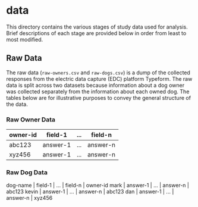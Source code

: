 # data

This directory contains the various stages of study data used for analysis.
Brief descriptions of each stage are provided below in order from least to most
modified.

## Raw Data

The raw data (`raw-owners.csv` and `raw-dogs.csv`) is a dump of the collected
responses from the electric data capture (EDC) platform Typeform. The raw data
is split across two datasets because information about a dog owner was collected
separately from the information about each owned dog. The tables below are for
illustrative purposes to convey the general structure of the data.

### Raw Owner Data

owner-id | field-1 | ... | field-n
--- | --- | --- | ---
abc123 | answer-1 | ... | answer-n
xyz456 | answer-1 | ... | answer-n

### Raw Dog Data

dog-name | field-1 | ... | field-n | owner-id
mark | answer-1 | ... | answer-n | abc123
kevin | answer-1 | ... | answer-n | abc123
dan | answer-1 | ... | answer-n | xyz456
